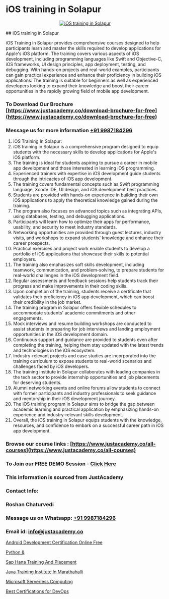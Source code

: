 # iOS training in Solapur

<p align="center">
  <a href="https://justacademy.co/course-detail/ios-training">
    <img src="https://justacademy.co/storage2/course_image/1676636008_course_image.webp" alt="iOS training in Solapur">
  </a>
</p>
## iOS training in Solapur

iOS Training in Solapur provides comprehensive courses designed to help participants learn and master the skills required to develop applications for Apple's iOS platform. The training covers various aspects of iOS development, including programming languages like Swift and Objective-C, iOS frameworks, UI design principles, app deployment, testing, and debugging. With hands-on projects and real-world examples, participants can gain practical experience and enhance their proficiency in building iOS applications. The training is suitable for beginners as well as experienced developers looking to expand their knowledge and boost their career opportunities in the rapidly growing field of mobile app development.
### To Download Our Brochure [https://www.justacademy.co/download-brochure-for-free](https://www.justacademy.co/download-brochure-for-free)
### Message us for more information [+91 9987184296](https://api.whatsapp.com/send?phone=919987184296)
1) iOS Training In Solapur:
1) iOS training in Solapur is a comprehensive program designed to equip students with the necessary skills to develop applications for Apple's iOS platform.
2) The training is ideal for students aspiring to pursue a career in mobile app development and those interested in learning iOS programming.
3) Experienced trainers with expertise in iOS development guide students through the intricacies of iOS app development.
4) The training covers fundamental concepts such as Swift programming language, Xcode IDE, UI design, and iOS development best practices.
5) Students are provided with hands-on experience in building their own iOS applications to apply the theoretical knowledge gained during the training.
6) The program also focuses on advanced topics such as integrating APIs, using databases, testing, and debugging applications.
7) Participants will learn how to optimize their apps for performance, usability, and security to meet industry standards.
8) Networking opportunities are provided through guest lectures, industry visits, and workshops to expand students' knowledge and enhance their career prospects.
9) Practical exercises and project work enable students to develop a portfolio of iOS applications that showcase their skills to potential employers.
10) The training also emphasizes soft skills development, including teamwork, communication, and problem-solving, to prepare students for real-world challenges in the iOS development field.
11) Regular assessments and feedback sessions help students track their progress and make improvements in their coding skills.
12) Upon completion of the training, students receive a certificate that validates their proficiency in iOS app development, which can boost their credibility in the job market.
13) The training program in Solapur offers flexible schedules to accommodate students' academic commitments and other engagements.
14) Mock interviews and resume building workshops are conducted to assist students in preparing for job interviews and landing employment opportunities in the iOS development domain.
15) Continuous support and guidance are provided to students even after completing the training, helping them stay updated with the latest trends and technologies in the iOS ecosystem.
16) Industry-relevant projects and case studies are incorporated into the training curriculum to expose students to real-world scenarios and challenges faced by iOS developers.
17) The training institute in Solapur collaborates with leading companies in the tech sector to provide internship opportunities and job placements for deserving students.
18) Alumni networking events and online forums allow students to connect with former participants and industry professionals to seek guidance and mentorship in their iOS development journey.
19) The iOS training program in Solapur aims to bridge the gap between academic learning and practical application by emphasizing hands-on experience and industry-relevant skills development.
20) Overall, the iOS training in Solapur equips students with the knowledge, resources, and confidence to embark on a successful career path in iOS app development.

### Browse our course links : [https://www.justacademy.co/all-courses](https://www.justacademy.co/all-courses) 
### To Join our FREE DEMO Session - [Click Here](https://www.justacademy.co/register-for-course-demo)


### This information is sourced from JustAcademy
### Contact Info:
### Roshan Chaturvedi
### Message us on Whatsapp: [+91 9987184296](https://api.whatsapp.com/send?phone=919987184296)
### Email id: [info@justacademy.co](mailto:info@justacademy.co)
                
[Android Development Certification Online Free](https://www.linkedin.com/pulse/android-development-certification-online-free-justacademy-sunnyvale-savcc/)

[Python &](https://www.linkedin.com/pulse/python-justacademy-coventry-5tywe?trackingId=nUGCO8eKdan0vpgOrTkhrg%3D%3D&lipi=urn%3Ali%3Apage%3Ad_flagship3_company_admin%3BJZ1BlOL5QLWznvJO1ReiaA%3D%3D)

[Sap Hana Training And Placement](https://medium.com/@sagarawat89/sap-hana-training-and-placement-ac8e6d47387a)

[Java Training Institute In Marathahalli](https://medium.com/@kamblerajas684/java-training-institute-in-marathahalli-f67c6e152095)

[Microsoft Serverless Computing](https://justacademyin.github.io/justacademy/microsoft-serverless-computing)

[Best Certifications for DevOps](https://justacademyin.github.io/justacademy/best-certifications-for-devops)

